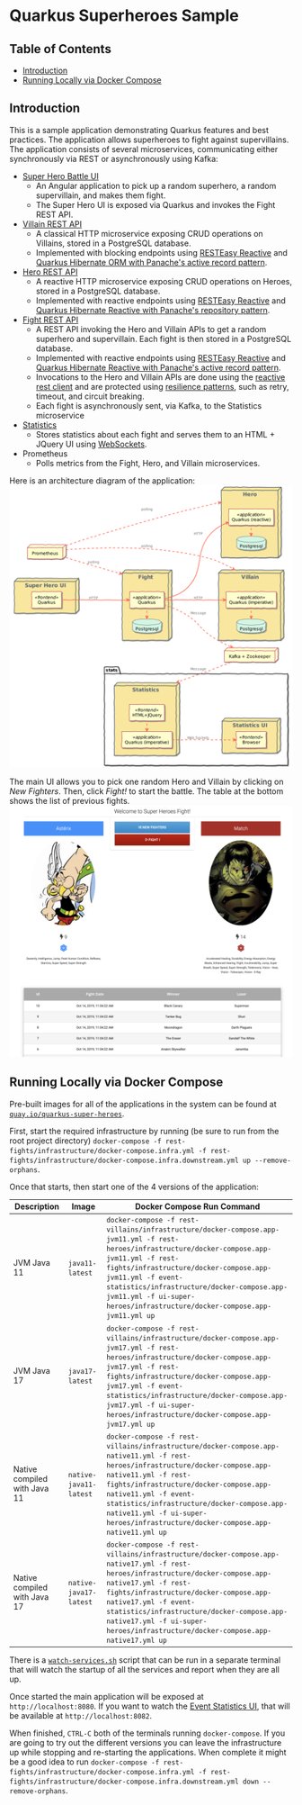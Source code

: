 # Quarkus Superheroes Sample

## Table of Contents
- [Introduction](#introduction)
- [Running Locally via Docker Compose](#running-locally-via-docker-compose)

## Introduction

This is a sample application demonstrating Quarkus features and best practices. The application allows superheroes to fight against supervillains. The application consists of several microservices, communicating either synchronously via REST or asynchronously using Kafka:
- [Super Hero Battle UI](ui-super-heroes)
    - An Angular application to pick up a random superhero, a random supervillain, and makes them fight.
    - The Super Hero UI is exposed via Quarkus and invokes the Fight REST API.
- [Villain REST API](rest-villains)
    - A classical HTTP microservice exposing CRUD operations on Villains, stored in a PostgreSQL database.
    - Implemented with blocking endpoints using [RESTEasy Reactive](https://quarkus.io/guides/resteasy-reactive) and [Quarkus Hibernate ORM with Panache's active record pattern](https://quarkus.io/guides/hibernate-orm-panache).
- [Hero REST API](rest-heroes)
    - A reactive HTTP microservice exposing CRUD operations on Heroes, stored in a PostgreSQL database.
    - Implemented with reactive endpoints using [RESTEasy Reactive](https://quarkus.io/guides/resteasy-reactive) and [Quarkus Hibernate Reactive with Panache's repository pattern](http://quarkus.io/guides/hibernate-reactive-panache).
- [Fight REST API](rest-fights)
    - A REST API invoking the Hero and Villain APIs to get a random superhero and supervillain. Each fight is then stored in a PostgreSQL database.
    - Implemented with reactive endpoints using [RESTEasy Reactive](https://quarkus.io/guides/resteasy-reactive) and [Quarkus Hibernate Reactive with Panache's active record pattern](http://quarkus.io/guides/hibernate-reactive-panache).
    - Invocations to the Hero and Villain APIs are done using the [reactive rest client](https://quarkus.io/guides/rest-client-reactive) and are protected using [resilience patterns](https://quarkus.io/guides/smallrye-fault-tolerance), such as retry, timeout, and circuit breaking.
    - Each fight is asynchronously sent, via Kafka, to the Statistics microservice
- [Statistics](event-statistics)
    - Stores statistics about each fight and serves them to an HTML + JQuery UI using [WebSockets](https://quarkus.io/guides/websockets).
- Prometheus
    - Polls metrics from the Fight, Hero, and Villain microservices.

Here is an architecture diagram of the application:
![Superheroes architecture diagram](images/application-architecture.png)

The main UI allows you to pick one random Hero and Villain by clicking on _New Fighters_. Then, click _Fight!_ to start the battle. The table at the bottom shows the list of previous fights.
![Fight screen](images/fight-screen.png)

## Running Locally via Docker Compose
Pre-built images for all of the applications in the system can be found at [`quay.io/quarkus-super-heroes`](http://quay.io/quarkus-super-heroes).

First, start the required infrastructure by running (be sure to run from the root project directory) `docker-compose -f rest-fights/infrastructure/docker-compose.infra.yml -f rest-fights/infrastructure/docker-compose.infra.downstream.yml up --remove-orphans`.

Once that starts, then start one of the 4 versions of the application:

| Description                  | Image                  | Docker Compose Run Command                                                                                                                                                                                                                                                                                                                           |
|------------------------------|------------------------|------------------------------------------------------------------------------------------------------------------------------------------------------------------------------------------------------------------------------------------------------------------------------------------------------------------------------------------------------|
| JVM Java 11                  | `java11-latest`        | `docker-compose -f rest-villains/infrastructure/docker-compose.app-jvm11.yml -f rest-heroes/infrastructure/docker-compose.app-jvm11.yml -f rest-fights/infrastructure/docker-compose.app-jvm11.yml -f event-statistics/infrastructure/docker-compose.app-jvm11.yml -f ui-super-heroes/infrastructure/docker-compose.app-jvm11.yml up`                |
| JVM Java 17                  | `java17-latest`        | `docker-compose -f rest-villains/infrastructure/docker-compose.app-jvm17.yml -f rest-heroes/infrastructure/docker-compose.app-jvm17.yml -f rest-fights/infrastructure/docker-compose.app-jvm17.yml -f event-statistics/infrastructure/docker-compose.app-jvm17.yml -f ui-super-heroes/infrastructure/docker-compose.app-jvm17.yml up`                |
| Native compiled with Java 11 | `native-java11-latest` | `docker-compose -f rest-villains/infrastructure/docker-compose.app-native11.yml -f rest-heroes/infrastructure/docker-compose.app-native11.yml -f rest-fights/infrastructure/docker-compose.app-native11.yml -f event-statistics/infrastructure/docker-compose.app-native11.yml -f ui-super-heroes/infrastructure/docker-compose.app-native11.yml up` |
| Native compiled with Java 17 | `native-java17-latest` | `docker-compose -f rest-villains/infrastructure/docker-compose.app-native17.yml -f rest-heroes/infrastructure/docker-compose.app-native17.yml -f rest-fights/infrastructure/docker-compose.app-native17.yml -f event-statistics/infrastructure/docker-compose.app-native17.yml -f ui-super-heroes/infrastructure/docker-compose.app-native17.yml up` |

There is a [`watch-services.sh`](scripts/watch-services.sh) script that can be run in a separate terminal that will watch the startup of all the services and report when they are all up.

Once started the main application will be exposed at `http://localhost:8080`. If you want to watch the [Event Statistics UI](event-statistics), that will be available at `http://localhost:8082`.

When finished, `CTRL-C` both of the terminals running `docker-compose`. If you are going to try out the different versions you can leave the infrastructure up while stopping and re-starting the applications. When complete it might be a good idea to run `docker-compose -f rest-fights/infrastructure/docker-compose.infra.yml -f rest-fights/infrastructure/docker-compose.infra.downstream.yml down --remove-orphans`.
